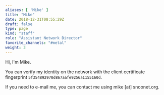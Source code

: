 ```yaml
---
aliases: [ 'Mike' ]
title: "Mike"
date: 2018-12-31T08:55:29Z
draft: false
type: page
kind: "staff"
role: "Assistant Network Director"
favorite_channels: "#metal"
weight: 3
---
```


Hi, I'm Mike.

You can verify my identity on the network with the client certificate
fingerprint `5f354892970d867aafe9256a1155160d`.

If you need to e-mail me, you can contact me using mike [at] snoonet.org.
